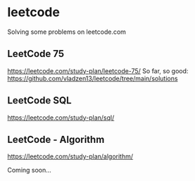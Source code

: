 # leetcode
Solving some problems on leetcode.com

## LeetCode 75
https://leetcode.com/study-plan/leetcode-75/
So far, so good: https://github.com/vladzen13/leetcode/tree/main/solutions

## LeetCode SQL
https://leetcode.com/study-plan/sql/

## LeetCode - Algorithm
https://leetcode.com/study-plan/algorithm/

Coming soon...
